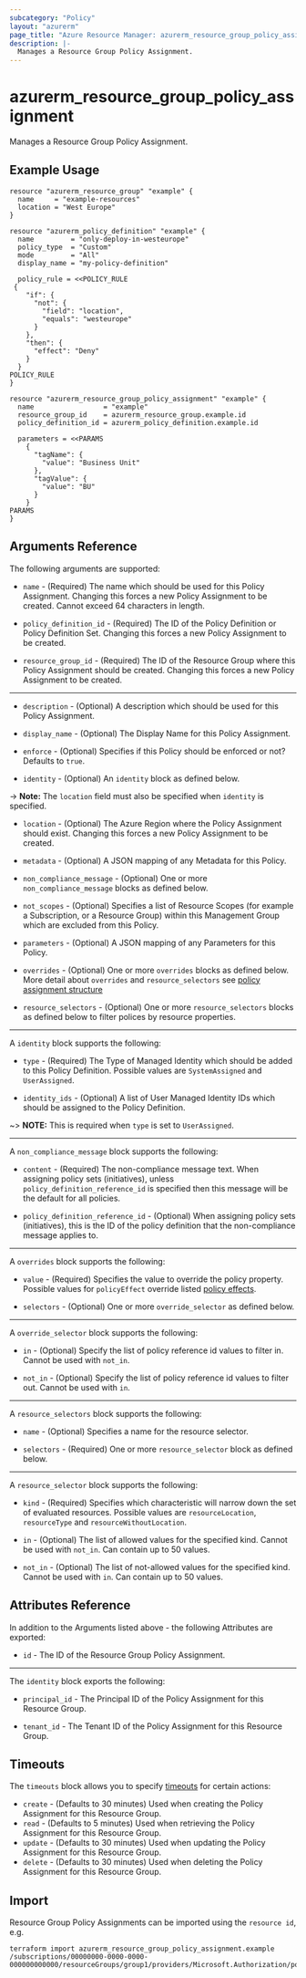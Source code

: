 ```yaml
---
subcategory: "Policy"
layout: "azurerm"
page_title: "Azure Resource Manager: azurerm_resource_group_policy_assignment"
description: |-
  Manages a Resource Group Policy Assignment.
---
```


# azurerm_resource_group_policy_assignment

Manages a Resource Group Policy Assignment.

## Example Usage

```hcl
resource "azurerm_resource_group" "example" {
  name     = "example-resources"
  location = "West Europe"
}

resource "azurerm_policy_definition" "example" {
  name         = "only-deploy-in-westeurope"
  policy_type  = "Custom"
  mode         = "All"
  display_name = "my-policy-definition"

  policy_rule = <<POLICY_RULE
 {
    "if": {
      "not": {
        "field": "location",
        "equals": "westeurope"
      }
    },
    "then": {
      "effect": "Deny"
    }
  }
POLICY_RULE
}

resource "azurerm_resource_group_policy_assignment" "example" {
  name                 = "example"
  resource_group_id    = azurerm_resource_group.example.id
  policy_definition_id = azurerm_policy_definition.example.id

  parameters = <<PARAMS
    {
      "tagName": {
        "value": "Business Unit"
      },
      "tagValue": {
        "value": "BU"
      }
    }
PARAMS
}
```

## Arguments Reference

The following arguments are supported:

* `name` - (Required) The name which should be used for this Policy Assignment. Changing this forces a new Policy Assignment to be created. Cannot exceed 64 characters in length.

* `policy_definition_id` - (Required) The ID of the Policy Definition or Policy Definition Set. Changing this forces a new Policy Assignment to be created.

* `resource_group_id` - (Required) The ID of the Resource Group where this Policy Assignment should be created. Changing this forces a new Policy Assignment to be created.

---

* `description` - (Optional) A description which should be used for this Policy Assignment.

* `display_name` - (Optional) The Display Name for this Policy Assignment.

* `enforce` - (Optional) Specifies if this Policy should be enforced or not? Defaults to `true`.

* `identity` - (Optional) An `identity` block as defined below.

-> **Note:** The `location` field must also be specified when `identity` is specified.

* `location` - (Optional) The Azure Region where the Policy Assignment should exist. Changing this forces a new Policy Assignment to be created.

* `metadata` - (Optional) A JSON mapping of any Metadata for this Policy.

* `non_compliance_message` - (Optional) One or more `non_compliance_message` blocks as defined below.

* `not_scopes` - (Optional) Specifies a list of Resource Scopes (for example a Subscription, or a Resource Group) within this Management Group which are excluded from this Policy.

* `parameters` - (Optional) A JSON mapping of any Parameters for this Policy.

* `overrides` - (Optional) One or more `overrides` blocks as defined below. More detail about `overrides` and `resource_selectors` see [policy assignment structure](https://learn.microsoft.com/en-us/azure/governance/policy/concepts/assignment-structure#resource-selectors-preview)

* `resource_selectors` - (Optional) One or more `resource_selectors` blocks as defined below to filter polices by resource properties.

---

A `identity` block supports the following:

* `type` - (Required) The Type of Managed Identity which should be added to this Policy Definition. Possible values are `SystemAssigned` and `UserAssigned`.

* `identity_ids` - (Optional) A list of User Managed Identity IDs which should be assigned to the Policy Definition.

~> **NOTE:** This is required when `type` is set to `UserAssigned`.

---

A `non_compliance_message` block supports the following:

* `content` - (Required) The non-compliance message text. When assigning policy sets (initiatives), unless `policy_definition_reference_id` is specified then this message will be the default for all policies.

* `policy_definition_reference_id` - (Optional) When assigning policy sets (initiatives), this is the ID of the policy definition that the non-compliance message applies to.

---

A `overrides` block supports the following:

* `value` - (Required) Specifies the value to override the policy property. Possible values for `policyEffect` override listed [policy effects](https://learn.microsoft.com/en-us/azure/governance/policy/concepts/effects).

* `selectors` - (Optional) One or more `override_selector` as defined below.

---

A `override_selector` block supports the following:

* `in` - (Optional) Specify the list of policy reference id values to filter in. Cannot be used with `not_in`.

* `not_in` - (Optional) Specify the list of policy reference id values to filter out. Cannot be used with `in`.

---

A `resource_selectors` block supports the following:

* `name` - (Optional) Specifies a name for the resource selector.

* `selectors` - (Required) One or more `resource_selector` block as defined below.

---

A `resource_selector` block supports the following:

* `kind` - (Required) Specifies which characteristic will narrow down the set of evaluated resources. Possible values are `resourceLocation`,  `resourceType` and `resourceWithoutLocation`.

* `in` - (Optional) The list of allowed values for the specified kind. Cannot be used with `not_in`. Can contain up to 50 values.

* `not_in` - (Optional) The list of not-allowed values for the specified kind. Cannot be used with `in`. Can contain up to 50 values.


## Attributes Reference

In addition to the Arguments listed above - the following Attributes are exported:

* `id` - The ID of the Resource Group Policy Assignment.

---

The `identity` block exports the following:

* `principal_id` - The Principal ID of the Policy Assignment for this Resource Group.

* `tenant_id` - The Tenant ID of the Policy Assignment for this Resource Group.

## Timeouts

The `timeouts` block allows you to specify [timeouts](https://www.terraform.io/language/resources/syntax#operation-timeouts) for certain actions:

* `create` - (Defaults to 30 minutes) Used when creating the Policy Assignment for this Resource Group.
* `read` - (Defaults to 5 minutes) Used when retrieving the Policy Assignment for this Resource Group.
* `update` - (Defaults to 30 minutes) Used when updating the Policy Assignment for this Resource Group.
* `delete` - (Defaults to 30 minutes) Used when deleting the Policy Assignment for this Resource Group.

## Import

Resource Group Policy Assignments can be imported using the `resource id`, e.g.

```shell
terraform import azurerm_resource_group_policy_assignment.example /subscriptions/00000000-0000-0000-000000000000/resourceGroups/group1/providers/Microsoft.Authorization/policyAssignments/assignment1
```
